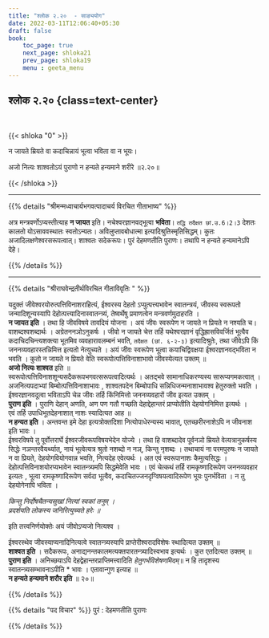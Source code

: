 ```yaml
---
title: "श्लोक २.२०  - साङ्ययोग"
date: 2022-03-11T12:06:40+05:30
draft: false
book:
    toc_page: true
    next_page: shloka21
    prev_page: shloka19
    menu : geeta_menu
---
```




## श्लोक २.२०  {class=text-center}

<br/>

{{< shloka  "0"  >}}

न जायते म्रियते वा कदाचिन्नायं भूत्वा भविता वा न भूयः।

अजो नित्यः शाश्वतोऽयं पुराणो न हन्यते हन्यमाने शरीरे ॥२.२०॥

{{< /shloka >}}

---


{{% details "श्रीमन्मध्वाचार्यभगवत्पादाचर्य विरचित  गीताभाष्य" %}}

अत्र मन्त्रवर्णोऽप्यस्तीत्याह **न जायत** इति। नचेश्वरज्ञानवद्भूत्वा **भविता**। `तद्धि तदैक्षत छां.उ.6।2।3`
देशतः कालतो योऽसाववस्थातः स्वतोऽन्यतः। अविलुप्तावबोधात्मा इत्यादिश्रुतिस्मृतिसिद्धम्। कुतः अजादिलक्षणेश्वरसरूपत्वात्। शाश्वतः सदेकरूपः। पुरं देहमणतीति पुराणः। तथापि न हन्यते हन्यमानेऽपि देहे।

{{% /details %}}

---

{{% details "श्रीराघवेन्द्रतीर्थविरचित गीताविवृतिः " %}}

यदुक्तं जीवेश्वरयोरुत्पत्तिविनाशराहित्यं, ईश्वरस्य देहतो ऽप्युत्पत्त्यभावेन स्वातन्त्रयं, जीवस्य स्वरूपतो जन्मादिशून्यस्यापि देहोत्पत्त्यादिनास्वातन्त्र्यं,
तेष्वर्थेषु प्रमाणत्वेन मन्त्रवर्णमुदाहरति ।  
**न जायत इति** । तथा हि जीवविषये तावदियं योजना । अयं जीवः 
स्वरूपेण न जायते न प्रियते न नश्यति च।
वाशब्दश्वशब्दार्थः । अग्रेतननञोऽनुकर्षः । जीवो न जायते चेत्त तर्हि
यथेश्वरज्ञानं वृद्धिह्रासविवर्जितं भूत्वैव कदाचिदचिन्त्यशक्‍त्या भूतमिव व्यवहारावलम्बनं
भवति, `तदैक्षत (छां. ६-२-३)` इत्यादिश्रुतेः, तथा जीवेऽपि किं
जननव्यवहारस्तन्निमित्त इत्यतो नेत्युच्यते । अयं जीवः स्वरूपेण भूत्वा
कयाचिद्विवक्षया ईश्वरज्ञानवद्भविता न भवति । कुतो न जायते न प्रियते वेति
स्वरूपोत्पत्तिविनाशाभावो जीवस्येत्यत उक्तम्‌ ॥  
**अजो नित्यः शाश्वत** इति ॥   
स्वरूपोत्पत्तिविनाशशून्यसदैकरूपभगवत्सरूपत्वादित्यर्थः । अतद्भवे
सामानाधिकरण्यस्य सारूप्यगमकत्वात्‌ । अजनित्यपदाभ्यां
बिम्बोत्पत्तिविनाशाभावः , शाश्वतपदेन बिम्बोपाधि सन्निधिजन्मनाशाभावश्व
हेतुरुक्तो भवति । ईश्वरज्ञानवदूत्वा भविताऽपि चेन्न जीवः तर्हि किंनिमित्तो
जननव्यवहारों जीव इत्यत उक्तम्‌ ।  
**पुराण इति** । पुराणि देहान्‌ अणति, अण पण गतौ गच्छति देहाद्देहान्तरं प्राप्योतीति देहयोगनिमित्त इत्यर्थः ।  
एवं तर्हि उपाधिभूतदेहनाशात्‌ नाशः स्यादित्यत आह ॥  
**न हन्यत इति** ।  अन्तवन्त इमे देहा इत्यत्रोक्तदिशा नित्योपाधेरन्यस्य भावात्‌, एतच्छरीरनाशेऽपि न जीवनाश इति भावः ।  
ईश्वरविषये तु पूर्वोत्तरार्घे ईश्वरजीवरूपविषयभेदेन
योज्ये । तथा हि वाशब्दादेव पूर्वनञो म्रियते वेत्यत्रानुकर्षस्य सिद्धेः
नञन्तरवैयर्थ्यात्‌, नायं भूत्वेत्यत्र श्रुतो नशब्दो न नञ्, किन्तु नृशब्दः ।
तथाचायं ना परमपुरुषः न जायते न वा प्रियते, देहयोगवियोगवान्न भवति,
नित्यदेह एवेत्यर्थः । अत एवं स्वरूपानाशः कैमुत्यसिद्धः ।
देहोत्पत्तिविनाशयोरप्यभावेन स्वातन्त्र्यमपि सिद्धमेवेति भावः । एवं चेत्कथं
तर्हि रामकृष्णादिरूपेण जननव्यवहार इत्यतः , भूत्वा रामकृष्णादिरूपेण सर्वदा
भूत्वैव, कदाचितज्जनदृग्विषयत्वादिरूपेण भूयः पुनर्भविता । न तु देहयोगेनापि
भविता । 

*किन्तु निर्दोषचैतन्यसुखां नित्यां स्वकां तनुम्‌ ।*  
*प्रदर्शयति लोकस्य जनिरित्युच्यते हरेः ॥*

इति तत्त्वनिर्णयोक्तेः अयं जीवोऽप्यजो नित्यश्व ।

ईश्वरस्थेव जीवस्याप्यनादिनित्यत्वे स्वातन्त्र्यस्यापि प्राप्तेरीश्वरादविशेषः
स्थादित्यत उक्तम्‌ ॥  
**शाश्वत इति** । सदैकरूपः, अनाद्यनन्तकालमत्यक्तपारतन्त्र्यादिस्वभाव इत्यर्थः । कुत एतदित्यत उक्तम्‌ ॥  
**पुराण इति** । अनिच्छयाऽपि देहद्वेहान्तरप्राप्तिमत्त्वादिति *हेतुगर्भविशेषणमिदम्‌*॥
न हि तादृशस्य स्वातन्त्र्यसम्भावनाऽपीति * भावः । एतावान्गुण इत्याह ॥   
**न हन्यते हन्यमाने शरौर इति** ॥ २०॥

{{% /details %}}

{{% details "पद विचार" %}}
पुरं : देहमणतीति पुराणः

{{% /details %}}
